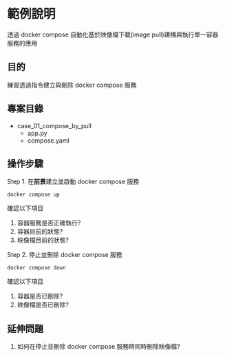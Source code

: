# 範例說明
透過 docker compose 自動化基於映像檔下載(image pull)建構與執行單一容器服務的應用

## 目的
練習透過指令建立與刪除 docker compose 服務

## 專案目錄
- case_01_compose_by_pull
  - app.py
  - compose.yaml

## 操作步驟
Step 1. 在**前景**建立並啟動 docker compose 服務
```shell
docker compose up
```

確認以下項目
1. 容器服務是否正確執行?
2. 容器目前的狀態?
3. 映像檔目前的狀態?

Step 2. 停止並刪除 docker compose 服務
```shell
docker compose down
```

確認以下項目
1. 容器是否已刪除?
2. 映像檔是否已刪除?

## 延伸問題 
1. 如何在停止並刪除 docker compose 服務時同時刪除映像檔?